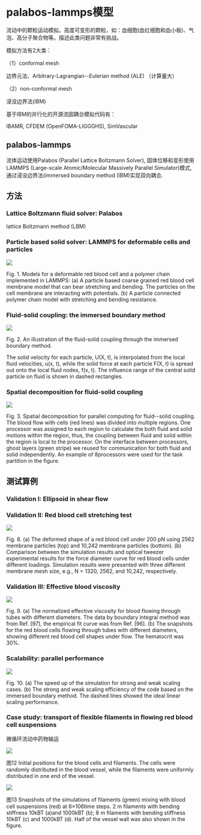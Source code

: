 # palabos-lammps模型
流动中的颗粒运动模拟。高度可变形的颗粒，如：血细胞(血红细胞和血小板)、气泡、高分子聚合物等。描述此类问题非常有挑战。

模拟方法有2大类：

（1）conformal mesh

边界元法、Arbitrary-Lagrangian--Eulerian method (ALE) （计算量大）

（2）non-conformal mesh

浸没边界法(IBM)

基于IBM的并行化的开源流固耦合模拟代码有：

IBAMR, CFDEM (OpenFOMA-LIGGGHS), SimVascular

## palabos-lammps
流体运动使用Palabos (Parallel Lattice Boltzmann Solver),
固体位移和变形使用LAMMPS (Large-scale Atomic/Molecular Massively
Parallel Simulator)模式, 通过浸没边界法(immersed boundary method
(IBM)实现双向耦合.

## 方法
### Lattice Boltzmann fluid solver: Palabos

lattice Boltzmann method (LBM)
### Particle based solid solver: LAMMPS for deformable cells and particles 

![](./media/image1.png)

Fig. 1. Models for a deformable red blood cell and a polymer chain
implemented in LAMMPS: (a) A particle based coarse grained red blood
cell membrane model that can bear stretching and bending. The particles
on the cell membrane are interacting with potentials. (b) A particle
connected polymer chain model with stretching and bending resistance.

### Fluid-solid coupling: the immersed boundary method
![](./media/image2.png)

Fig. 2. An illustration of the fluid-solid coupling through the immersed
boundary method.

The solid velocity for each particle, U(X, t), is interpolated from the
local fluid velocities, u(x, t), while the solid force at each particle
F(X, t) is spread out onto the local fluid nodes, f(x, t). The influence
range of the central solid particle on fluid is shown in dashed
rectangles.

### Spatial decomposition for fluid-solid coupling
![](./media/image3.png)

Fig. 3. Spatial decomposition for parallel computing for fluid--solid
coupling. The blood flow with cells (red lines) was divided into
multiple regions. One processor was assigned to each region to calculate
the both fluid and solid motions within the region, thus, the coupling
between fluid and solid within the region is local to the processor. On
the interface between processors, ghost layers (green stripe) we reused
for communication for both fluid and solid independently. An example of
8processors were used for the task partition in the figure.

## 测试算例
### Validation I: Ellipsoid in shear flow

### Validation II: Red blood cell stretching test
![](./media/image4.png)

Fig. 8. (a) The deformed shape of a red blood cell under 200 pN using
2562 membrane particles (top) and 10,242 membrane particles (bottom).
(b) Comparison between the simulation results and optical tweezer
experimental results for the force diameter curve for red blood cells
under different loadings. Simulation results were presented with three
different membrane mesh size, e.g., N = 1320, 2562, and 10,242,
respectively.

### Validation III: Effective blood viscosity
![](./media/image5.png)

Fig. 9. (a) The normalized effective viscosity for blood flowing through
tubes with different diameters. The data by boundary integral method was
from Ref. \[97\], the empirical fit curve was from Ref. \[96\]. (b) The
snapshots for the red blood cells flowing through tubes with different
diameters, showing different red blood cell shapes under flow. The
hematocrit was 30%.

### Scalability: parallel performance
![](./media/image6.png)

Fig. 10. (a) The speed up of the simulation for strong and weak scaling
cases. (b) The strong and weak scaling efficiency of the code based on
the immersed boundary method. The dashed lines showed the ideal linear
scaling performance.

### Case study: transport of flexible filaments in flowing red blood cell suspensions 

微循环流动中药物输运

![](./media/image7.png)

图12 Initial positions for the blood cells and filaments. The cells were
randomly distributed in the blood vessel, while the filaments were
uniformly distributed in one end of the vessel.

![](./media/image8.png)

图13 Snapshots of the simulations of filaments (green) mixing with blood
cell suspensions (red) at 8×106time steps. 2 m filaments with bending
stiffness 10kBT (a)and 1000kBT (b); 8 m filaments with bending stiffness
10kBT (c) and 1000kBT (d). Half of the vessel wall was also shown in the
figure.
